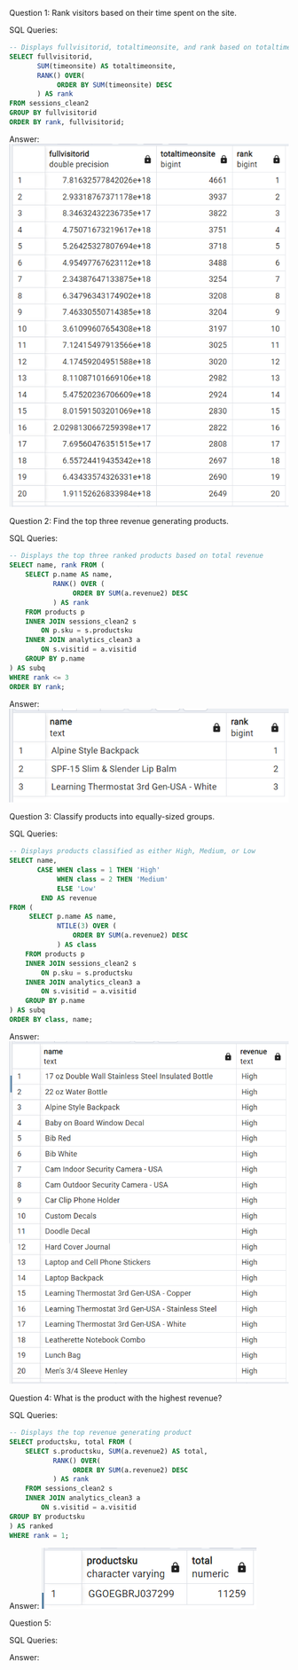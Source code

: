 Question 1: Rank visitors based on their time spent on the site.

SQL Queries:
```SQL
-- Displays fullvisitorid, totaltimeonsite, and rank based on totaltimeonsite
SELECT fullvisitorid, 
	   SUM(timeonsite) AS totaltimeonsite,
	   RANK() OVER(
	   		ORDER BY SUM(timeonsite) DESC
	   ) AS rank
FROM sessions_clean2
GROUP BY fullvisitorid
ORDER BY rank, fullvisitorid;
```

Answer: 
![there should be an image here](data_1.png "Answers to question 1")


Question 2: Find the top three revenue generating products.

SQL Queries:
```SQL
-- Displays the top three ranked products based on total revenue
SELECT name, rank FROM (
	SELECT p.name AS name, 
		   RANK() OVER (
		   		ORDER BY SUM(a.revenue2) DESC
		   ) AS rank
	FROM products p
	INNER JOIN sessions_clean2 s
		ON p.sku = s.productsku
	INNER JOIN analytics_clean3 a
		ON s.visitid = a.visitid
	GROUP BY p.name
) AS subq
WHERE rank <= 3
ORDER BY rank;
```

Answer:
![there should be an image here](data_2.png "Answers to question 2")


Question 3: Classify products into equally-sized groups.

SQL Queries:
```SQL
-- Displays products classified as either High, Medium, or Low
SELECT name,
	   CASE WHEN class = 1 THEN 'High'
	        WHEN class = 2 THEN 'Medium'
			ELSE 'Low'
		END AS revenue
FROM (
	 SELECT p.name AS name,
			NTILE(3) OVER (
				ORDER BY SUM(a.revenue2) DESC
			) AS class
	FROM products p
	INNER JOIN sessions_clean2 s
		ON p.sku = s.productsku
	INNER JOIN analytics_clean3 a
		ON s.visitid = a.visitid
	GROUP BY p.name
) AS subq
ORDER BY class, name;
```
Answer:
![there should be an image here](data_3.png "Answer to question 3")


Question 4: What is the product with the highest revenue?

SQL Queries:
```SQL
-- Displays the top revenue generating product
SELECT productsku, total FROM (
	SELECT s.productsku, SUM(a.revenue2) AS total,
		   RANK() OVER(
		   		ORDER BY SUM(a.revenue2) DESC
		   ) AS rank
	FROM sessions_clean2 s
	INNER JOIN analytics_clean3 a
		ON s.visitid = a.visitid
GROUP BY productsku
) AS ranked
WHERE rank = 1;
```

Answer:
![there should be an image here](data_4.png "Answer to question 4")


Question 5:  

SQL Queries:

Answer:
